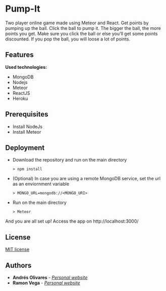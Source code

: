 # Pump-It
Two player online game made using Meteor and React. Get points by pumping up the ball. Click the ball to pump it. The bigger the ball, the more points you get. Make sure you click the ball or else you'll get some points discounted. If you pop the ball, you will loose a lot of points.

## Features

**Used technologies:**
- MongoDB
- Nodejs
- Meteor
- ReactJS
- Heroku


## Prerequisites
* Install NodeJs
* Install Meteor

## Deployment

* Download the repository and run on the main directory
  ```
  > npm install
  ```

* (Optional) In case you are using a remote MongoDB service, set the url as an enviornment variable 
   ```
  > MONGO_URL=mongodb://<MONGO_URI>
  ```
* Run on the main directory
  ```
  > Meteor
  ```
And you are all set up! Access the app on http://localhost:3000/

## License
[MIT license](https://github.com/af-olivares10/Pump-It/blob/master/LICENSE)  

## Authors
* **Andrés Olivares** - [*Personal website*](https://af-olivares10.github.io/)
* **Ramon Vega** - [*Personal website*](https://ramonvega96.github.io/)

